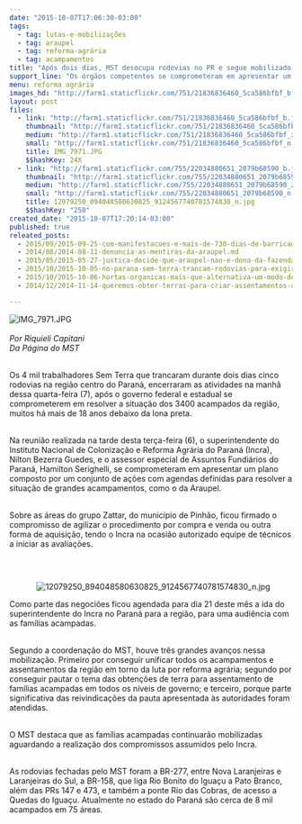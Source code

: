 ```yaml
---
date: "2015-10-07T17:06:30-03:00"
tags:
  - tag: lutas-e-mobilizações
  - tag: araupel
  - tag: reforma-agrária
  - tag: acampamentos
title: "Após dois dias, MST desocupa rodovias no PR e segue mobilizado pela Reforma Agrária"
support_line: "Os órgãos competentes se comprometeram em apresentar um plano de ações com agendas definidas para resolver a situação de grandes acampamentos, como o da Araupel."
menu: reforma agrária
images_hd: "http://farm1.staticflickr.com/751/21836836460_5ca586bfbf_b.jpg"
layout: post
files:
  - link: "http://farm1.staticflickr.com/751/21836836460_5ca586bfbf_b.jpg"
    thumbnail: "http://farm1.staticflickr.com/751/21836836460_5ca586bfbf_t.jpg"
    medium: "http://farm1.staticflickr.com/751/21836836460_5ca586bfbf_z.jpg"
    small: "http://farm1.staticflickr.com/751/21836836460_5ca586bfbf_n.jpg"
    title: IMG_7971.JPG
    $$hashKey: 24X
  - link: "http://farm1.staticflickr.com/755/22034880651_2079b68590_b.jpg"
    thumbnail: "http://farm1.staticflickr.com/755/22034880651_2079b68590_t.jpg"
    medium: "http://farm1.staticflickr.com/755/22034880651_2079b68590_z.jpg"
    small: "http://farm1.staticflickr.com/755/22034880651_2079b68590_n.jpg"
    title: 12079250_894048580630825_9124567740781574830_n.jpg
    $$hashKey: "250"
created_date: "2015-10-07T17:20:14-03:00"
published: true
releated_posts:
  - 2015/09/2015-09-25-com-manifestacoes-e-mais-de-730-dias-de-barricadas-povoado-argentino-impede-construcao-de-fabrica-da-monsanto.md
  - 2014/08/2014-08-11-denuncia-as-mentiras-da-araupel.md
  - 2015/05/2015-05-27-justica-decide-que-araupel-nao-e-dona-da-fazenda-rio-das-cobras.md
  - 2015/10/2015-10-05-no-parana-sem-terra-trancam-rodovias-para-exigir-a-desapropriacao-de-areas.md
  - 2015/10/2015-10-06-hortas-organicas-mais-que-alternativa-um-modo-de-vida-de-assentadas-da-reforma-agraria-no-rs.md
  - 2014/12/2014-11-14-queremos-obter-terras-para-criar-assentamentos-agroecologiocos.md

---
```

<p><img alt="IMG_7971.JPG" src="http://farm1.staticflickr.com/751/21836836460_5ca586bfbf_b.jpg" /><br />
<br />
<em>Por Riquieli Capitani<br />
Da P&aacute;gina do MST</em></p>

<p><br />
Os 4 mil trabalhadores Sem Terra que trancaram durante dois dias cinco rodovias na regi&atilde;o centro do Paran&aacute;, encerraram as atividades na manh&atilde; dessa quarta-feira (7), ap&oacute;s o governo federal e estadual se comprometerem em resolver a situa&ccedil;&atilde;o dos 3400 acampados da regi&atilde;o, muitos h&aacute; mais de 18 anos debaixo da lona preta.</p>

<p><br />
Na reuni&atilde;o realizada na tarde desta ter&ccedil;a-feira (6), o superintendente do Instituto Nacional de Coloniza&ccedil;&atilde;o e Reforma Agr&aacute;ria do Paran&aacute; (Incra), Nilton Bezerra Guedes, e o assessor especial de Assuntos Fundi&aacute;rios do Paran&aacute;, Hamilton Serighelli, se comprometeram em apresentar um plano composto por um conjunto de a&ccedil;&otilde;es com agendas definidas para resolver a situa&ccedil;&atilde;o de&nbsp;grandes acampamentos, como o da Araupel.</p>

<p><br />
Sobre as &aacute;reas do grupo Zattar, do munic&iacute;pio de Pinh&atilde;o, ficou firmado o compromisso de agilizar o procedimento por compra e venda ou outra forma de aquisi&ccedil;&atilde;o, tendo o Incra na ocasi&atilde;o autorizado equipe de t&eacute;cnicos a iniciar as avalia&ccedil;&otilde;es.</p>

<p>&nbsp;</p>

<figure class="image" style="float:right"><img alt="12079250_894048580630825_9124567740781574830_n.jpg" src="http://farm1.staticflickr.com/755/22034880651_2079b68590_b.jpg" />
<figcaption></figcaption>
</figure>

<p>Como parte das negoci&otilde;es ficou agendada para dia 21 deste m&ecirc;s a ida do superintendente do Incra no Paran&aacute; para a regi&atilde;o, para uma audi&ecirc;ncia com as fam&iacute;lias acampadas.&nbsp;</p>

<p><br />
Segundo a coordena&ccedil;&atilde;o do MST, houve tr&ecirc;s grandes avan&ccedil;os nessa mobiliza&ccedil;&atilde;o.&nbsp;Primeiro por conseguir unificar todos os acampamentos e assentamentos da regi&atilde;o em torno da luta por reforma agr&aacute;ria;&nbsp;segundo por conseguir pautar o tema das obten&ccedil;&otilde;es de terra para assentamento de fam&iacute;lias acampadas em todos os n&iacute;veis de governo;&nbsp;e terceiro, porque parte significativa das reivindica&ccedil;&otilde;es da pauta apresentada &agrave;s autoridades foram atendidas.</p>

<p><br />
O MST destaca que as fam&iacute;lias acampadas continuar&atilde;o mobilizadas aguardando a realiza&ccedil;&atilde;o dos compromissos assumidos pelo Incra.</p>

<p><br />
As rodovias fechadas pelo MST foram&nbsp;a BR-277, entre Nova Laranjeiras e Laranjeiras do Sul, a BR-158, que liga Rio Bonito do Igua&ccedil;u a Pato Branco, al&eacute;m das PRs 147 e 473, e tamb&eacute;m a ponte Rio das Cobras, de acesso a Quedas do Igua&ccedil;u.&nbsp;Atualmente no estado do Paran&aacute; s&atilde;o cerca de 8 mil acampados em 75 &aacute;reas.</p>

